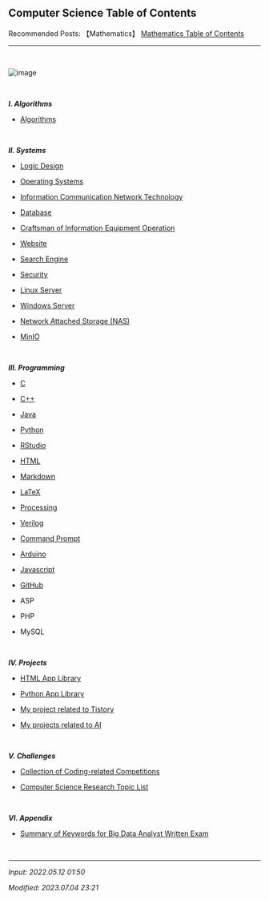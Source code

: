 ## **Computer Science Table of Contents**

Recommended Posts: 【Mathematics】 [Mathematics Table of Contents](https://jb243.github.io/pages/764)

---

<br>

![image](https://github.com/user-attachments/assets/46df3429-f5d3-4545-8eef-8b714c0fd17a)

<br>

_**Ⅰ. Algorithms**_

* [Algorithms](https://jb243.github.io/pages/1278)

<br>

_**Ⅱ. Systems**_

* [Logic Design](https://jb243.github.io/pages/1563)

* [Operating Systems](https://jb243.github.io/pages/1771)

* [Information Communication Network Technology](https://jb243.github.io/pages/1796)

* [Database](https://jb243.github.io/pages/1709) 

* [Craftsman of Information Equipment Operation](https://jb243.github.io/pages/1565)

* [Website](https://jb243.github.io/pages/2245)

* [Search Engine](https://jb243.github.io/pages/334)

* [Security](https://jb243.github.io/pages/1038)

* [Linux Server](https://jb243.github.io/pages/882)

* [Windows Server](https://jb243.github.io/pages/24)

* [Network Attached Storage (NAS)](https://jb243.github.io/pages/2247)

* [MinIO](https://jb243.github.io/pages/2367)

<br>

_**Ⅲ. Programming**_

* [C](https://jb243.github.io/pages/802)

* [C++](https://jb243.github.io/pages/947)

* [Java](https://jb243.github.io/pages/903)

* [Python](https://jb243.github.io/pages/786)

* [RStudio](https://jb243.github.io/pages/1761)

* [HTML](https://jb243.github.io/pages/1309)

* [Markdown](https://jb243.github.io/pages/987)

* [LaTeX](https://jb243.github.io/pages/317)

* [Processing](https://jb243.github.io/pages/98)

* [Verilog](https://jb243.github.io/pages/912)

* [Command Prompt](https://jb243.github.io/pages/377)

* [Arduino](https://jb243.github.io/pages/94)

* [Javascript](https://jb243.github.io/pages/1310)

* [GitHub](https://jb243.github.io/pages/1284)

* ASP

* PHP

* MySQL

<br>

_**Ⅳ. Projects**_

* [HTML App Library](https://jb243.github.io/pages/2368)

* [Python App Library](https://jb243.github.io/pages/2370)

* [My project related to Tistory](https://jb243.github.io/pages/366)

* [My projects related to AI](https://jb243.github.io/pages/2379)

<br>

_**Ⅴ. Challenges**_

* [Collection of Coding-related Competitions](https://jb243.github.io/pages/743)

* [Computer Science Research Topic List](https://jb243.github.io/pages/242)

<br>

_**Ⅵ. Appendix**_

* [Summary of Keywords for Big Data Analyst Written Exam](https://jb243.github.io/pages/2390)

<br>

---

_Input: 2022.05.12 01:50_

_Modified: 2023.07.04 23:21_
